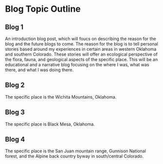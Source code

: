 # Blog Topic Outline

## Blog 1

An introduction blog post, which will foucs on describing the reason for the blog and the future blogs to come. The reason for the blog is to tell personal stories based around my experiences in certain areas in western Oklahoma and southern Colorado. These stories will offer an ecological perspective of the flora, fauna, and geological aspects of the specific place. This will be an educational and a narrative blog focusing on the where I was, what was there, and what I was doing there. 

## Blog 2

The specific place is the Wichita Mountains, Oklahoma. 

## Blog 3

The specific place is Black Mesa, Oklahoma.

## Blog 4

The specific place is the San Juan mountain range, Gunnison National forest, and the Alpine back country byway in south/central Colorado. 


